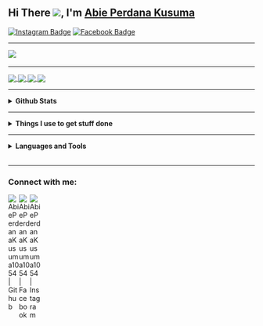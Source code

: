 ## Hi There <img src="https://raw.githubusercontent.com/iampavangandhi/iampavangandhi/master/gifs/Hi.gif" width="30px">, I'm [Abie Perdana Kusuma](https://github.com/AbiePerdanaKusuma1054/)

[![Instagram Badge](https://img.shields.io/badge/-Instagram-e4405f?style=flat-square&logo=Instagram&logoColor=white)](https://instagram.com/abiperdana.k/)
[![Facebook Badge](https://img.shields.io/badge/-Facebook-0088cc?style=flat-square&logo=Facebook&logoColor=white)](https://facebook.com/abi.parti.9/)

---

<img src="https://media.giphy.com/media/PiQejEf31116URju4V/giphy.gif"/>

---

<a href="https://github.com/AbiePerdanaKusuma1054/Semester-1">
  <img align="center" src="https://github-readme-stats.vercel.app/api/pin/?username=AbiePerdanaKusuma1054&repo=Semester-1&theme=vue-dark" />
</a>
<a href="https://github.com/AbiePerdanaKusuma1054/Semester-2">
  <img align="center" src="https://github-readme-stats.vercel.app/api/pin/?username=AbiePerdanaKusuma1054&repo=Semester-2&theme=vue-dark" />
</a>
<a href="https://github.com/AbiePerdanaKusuma1054/Semester-3">
  <img align="center" src="https://github-readme-stats.vercel.app/api/pin/?username=AbiePerdanaKusuma1054&repo=Semester-3&theme=vue-dark" />
</a>
<a href="https://github.com/AbiePerdanaKusuma1054/TAM">
  <img align="center" src="https://github-readme-stats.vercel.app/api/pin/?username=AbiePerdanaKusuma1054&repo=TAM&theme=vue-dark" />
</a>

---

<details>	
  <summary><b> Github Stats</b></summary>
<img height="180em" src="https://github-readme-stats.vercel.app/api?username=AbiePerdanaKusuma1054&show_icons=true&theme=calm&hide_border=true" />
<img height="180em" src="https://github-readme-stats.vercel.app/api/top-langs/?username=AbiePerdanaKusuma1054&layout=compact&theme=calm&hide_border=true"/>
</details>

---

<details>	
  <br />
  <summary><b> Things I use to get stuff done</b></summary>
  	<ul>
  	    <li><b>OS:</b> Windows 10 Pro</li>
	    <li><b>Laptop: </b> Asus Vivobook X441BA (A9)</li>
  	    <li><b>Browser: </b> Google Chrome And Microsoft Edge</li>
	    <li><b>Code Editor:</b> VSCode - The best editor out there</li>
	    <br />
	</ul>	
</details>

---

<details>	
 
 <summary><b> Languages and Tools</b></summary>
	<br>
<img align="left" alt="Visual Studio Code" width="26px" src="https://raw.githubusercontent.com/github/explore/80688e429a7d4ef2fca1e82350fe8e3517d3494d/topics/visual-studio-code/visual-studio-code.png" />
<img align="left" alt="HTML5" width="26px" src="https://raw.githubusercontent.com/github/explore/80688e429a7d4ef2fca1e82350fe8e3517d3494d/topics/html/html.png" />
<img align="left" alt="CSS3" width="26px" src="https://raw.githubusercontent.com/github/explore/80688e429a7d4ef2fca1e82350fe8e3517d3494d/topics/css/css.png" />
<img align="left" alt="JavaScript" width="26px" src="https://raw.githubusercontent.com/github/explore/80688e429a7d4ef2fca1e82350fe8e3517d3494d/topics/javascript/javascript.png" />
<img align="left" alt="Python" width="26px" src="https://raw.githubusercontent.com/github/explore/80688e429a7d4ef2fca1e82350fe8e3517d3494d/topics/python/python.png" />
<img align="left" alt="Prolog" width="26px" src="https://raw.githubusercontent.com/file-icons/DevOpicons/2c2bf2bdb6507b8e4bfe695c1d54d639fbfed479/svg/prolog.svg" />
<img align="left" alt="C++" width="26px" src="https://sdtimes.com/wp-content/uploads/2018/03/cpppp.png" />
<img align="left" alt="Php" width="26px" src="https://raw.githubusercontent.com/github/explore/80688e429a7d4ef2fca1e82350fe8e3517d3494d/topics/php/php.png" />
<img align="left" alt="SQL" width="26px" src="https://raw.githubusercontent.com/github/explore/80688e429a7d4ef2fca1e82350fe8e3517d3494d/topics/sql/sql.png" />
<img align="left" alt="MySQL" width="26px" src="https://raw.githubusercontent.com/github/explore/80688e429a7d4ef2fca1e82350fe8e3517d3494d/topics/mysql/mysql.png" />
<img align="left" alt="Git" width="26px" src="https://raw.githubusercontent.com/github/explore/80688e429a7d4ef2fca1e82350fe8e3517d3494d/topics/git/git.png" />
<img align="left" alt="GitHub" width="26px" src="https://raw.githubusercontent.com/github/explore/78df643247d429f6cc873026c0622819ad797942/topics/github/github.png" />
<img align="left" alt="Terminal" width="26px" src="https://raw.githubusercontent.com/github/explore/80688e429a7d4ef2fca1e82350fe8e3517d3494d/topics/terminal/terminal.png" />
</details>
<br/>

---

### Connect with me:


[<img align="left" alt="AbiePerdanaKusuma1054 | Github" width="22px" src="https://cdn.jsdelivr.net/npm/simple-icons@3.10.0/icons/github.svg" />][github]
[<img align="left" alt="AbiePerdanaKusuma1054 | Facebook" width="22px" src="https://cdn.jsdelivr.net/npm/simple-icons@v3/icons/facebook.svg" />][Facebook]
[<img align="left" alt="AbiePerdanaKusuma1054 | Instagram" width="22px" src="https://cdn.jsdelivr.net/npm/simple-icons@v3/icons/instagram.svg" />][instagram]
<br>




[instagram]: https://www.instagram.com/m.nur.ashiddiqi/
[facebook]: https://www.facebook.com/abi.parti.9/
[github]: https://github.com/abiperdana.k/
